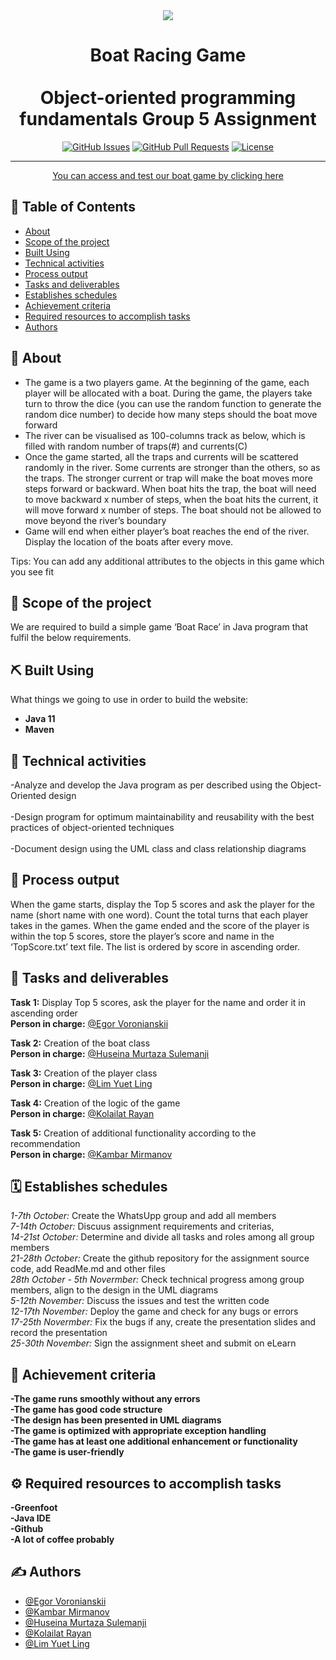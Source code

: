 <div align="center">
  <img src="https://external-content.duckduckgo.com/iu/?u=https%3A%2F%2Fwww.iotgadgets.com%2Fwp-content%2Fuploads%2F2017%2F10%2FGame-Speed-Boat-Racing-3D-4.jpg&f=1&nofb=1">
</div>

<h1 align="center">Boat Racing Game <br> <br> Object-oriented programming fundamentals Group 5 Assignment</h1>

<div align="center">

[![GitHub Issues](https://img.shields.io/github/issues/vrnsky/android-hacker-tab.svg)](https://github.com/kamasaky/PRG-1203/issues)
[![GitHub Pull Requests](https://img.shields.io/github/issues-pr/vrnsky/android-hacker-tab.svg)](https://github.com/kamasaky/PRG-1203/pulls)
[![License](https://img.shields.io/badge/license-MIT-blue.svg)](/LICENSE)

</div>

---

<p align="center"> <a href="https://battleship-game.org/en/">You can access and test our boat game by clicking here</a>
    <br> 
</p>

## 📝 Table of Contents

- [About](#about)
- [Scope of the project](#scope)
- [Built Using](#built_using)
- [Technical activities](#technical_activities)
- [Process output](#output)
- [Tasks and deliverables](#tasks_and_deliverables)
- [Establishes schedules](#schedules)
- [Achievement criteria](#criteria)
- [Required resources to accomplish tasks](#resources)
- [Authors](#authors)


## 🧐 About <a name = "about"></a>

* The game is a two players game. At the beginning of the game, each player will be allocated
with a boat. During the game, the players take turn to throw the dice (you can use the
random function to generate the random dice number) to decide how many steps should
the boat move forward
* The river can be visualised as 100-columns track as below, which is filled with random
  number of traps(#) and currents(C)
* Once the game started, all the traps and currents will be scattered randomly in the river.
  Some currents are stronger than the others, so as the traps. The stronger current or trap
  will make the boat moves more steps forward or backward. When boat hits the trap, the
  boat will need to move backward x number of steps, when the boat hits the current, it will
  move forward x number of steps. The boat should not be allowed to move beyond the
  river’s boundary
* Game will end when either player’s boat reaches the end of the river. Display the location of
  the boats after every move.


Tips: You can add any additional attributes to the objects in this game which you see fit

## 🏁 Scope of the project <a name = "scope"></a>

We are required to build a simple game ‘Boat Race’ in Java program that fulfil the below
requirements.

## ⛏️ Built Using <a name = "built_using"></a>

What things we going to use in order to build the website:

- <b>Java 11</b>
- <b>Maven</b>


## 🔧 Technical activities <a name = "technical_activities"></a>
-Analyze and develop the Java program as per described using the Object-Oriented
design
<br><br>
-Design program for optimum maintainability and reusability with the best
practices of object-oriented techniques
<br><br>
-Document design using the UML class and class relationship diagrams


## 🧭 Process output <a name="output"></a>

When the game starts, display the Top 5 scores and ask the player for the name (short name with
one word). Count the total turns that each player takes in the games. When the game
ended and the score of the player is within the top 5 scores, store the player’s score and name in the
‘TopScore.txt’ text file. The list is ordered by score in ascending order.

## 📜 Tasks and deliverables <a name="tasks_and_deliverables"></a>

<b>Task 1:</b> Display Top 5 scores, ask the player for the name and order it in ascending order
<br>
<b>Person in charge:</b> [@Egor Voronianskii](https://github.com/vrnsky)

<b>Task 2:</b> Creation of the boat class
<br>
<b>Person in charge:</b> [@Huseina Murtaza Sulemanji](https://github.com/Huseina02)

<b>Task 3:</b> Creation of the player class
<br>
<b>Person in charge:</b> [@Lim Yuet Ling](https://github.com/Louise-Lim)

<b>Task 4:</b> Creation of the logic of the game
<br>
<b>Person in charge:</b> [@Kolailat Rayan](https://github.com/justrray)

<b>Task 5:</b> Creation of additional functionality according to the recommendation
<br>
<b>Person in charge:</b> [@Kambar Mirmanov](https://github.com/kamasaky)


## 🗓️ Establishes schedules <a name="schedules"></a>

<i>1-7th October:</i> Create the WhatsUpp group and add all members 
<br>
<i>7-14th October:</i> Discuus assignment requirements and criterias, 
<br>
<i>14-21st October:</i> Determine and divide all tasks and roles among all group members
<br>
<i>21-28th October:</i> Create the github repository for the assignment source code, add ReadMe.md and other files
<br>
<i>28th October - 5th Novermber:</i> Check technical progress among group members, align to the design in the UML diagrams
<br>
<i>5-12th November:</i> Discuss the issues and test the written code
<br>
<i>12-17th November:</i> Deploy the game and check for any bugs or errors
<br>
<i>17-25th Novermber:</i> Fix the bugs if any, create the presentation slides and record the presentation
<br>
<i>25-30th November:</i> Sign the assignment sheet and submit on eLearn

## 📌 Achievement criteria <a name="criteria"></a>
<b>-The game runs smoothly without any errors</b>
<br>
<b>-The game has good code structure</b>
<br>
<b>-The design has been presented in UML diagrams</b>
<br>
<b>-The game is optimized  with appropriate exception handling</b>
<br>
<b>-The game has at least one additional enhancement or functionality</b>
<br>
<b>-The game is user-friendly</b>

## ⚙️ Required resources to accomplish tasks <a name="resources"></a>
<b>-Greenfoot</b>
<br>
<b>-Java IDE</b>
<br>
<b>-Github</b>
<br>
<b>-A lot of coffee probably</b>

## ✍️ Authors <a name = "authors"></a>

- [@Egor Voronianskii](https://github.com/vrnsky)
- [@Kambar Mirmanov](https://github.com/kamasaky)
- [@Huseina Murtaza Sulemanji](https://github.com/Huseina02)
- [@Kolailat Rayan](https://github.com/justrray)
- [@Lim Yuet Ling](https://github.com/Louise-Lim)

